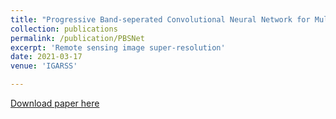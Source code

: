 ```yaml
---
title: "Progressive Band-seperated Convolutional Neural Network for Multispectral Pansharpening"
collection: publications
permalink: /publication/PBSNet
excerpt: 'Remote sensing image super-resolution'
date: 2021-03-17
venue: 'IGARSS'

---
```

[Download paper here](https://github.com/SerendipitysX/ShishiXiao.github.io/blob/master/files/IGARSS2021_PBSNet.pdf)

